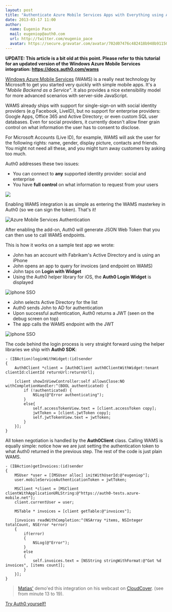 ```yaml
---
layout: post
title: "Authenticate Azure Mobile Services Apps with Everything using Auth0"
date: 2013-03-17 11:00
author:
  name: Eugenio Pace
  mail: eugeniop@auth0.com
  url: http://twitter.com/eugenio_pace
  avatar: https://secure.gravatar.com/avatar/702d07476c482418b948b911504137a5?s=60
---
```



**UPDATE: This article is a bit old at this point. Please refer to this tutorial for an updated version of the Windows Azure Mobile Services integration: <https://docs.auth0.com/wams>**

[Windows Azure Mobile Services](http://www.windowsazure.com/en-us/develop/mobile/) (WAMS) is a really neat technology by Microsoft to get you started very quickly with simple mobile apps. It's a _"Mobile Backend as a Service"_. It also provides a nice extensibility model for more advanced scenarios with server-side JavaScript.

WAMS already ships with support for single-sign-on with social identity providers (e.g Facebook, LiveID), but no support for enterprise providers: Google Apps, Office 365 and Active Directory; or even custom SQL user databases. Even for social providers, it currently doesn't allow finer grain control on what information the user has to consent to disclose.

<!-- more -->

For Microsoft Accounts (Live ID), for example, WAMS will ask the user for the following rights: name, gender, display picture, contacts and friends. You might not need all these, and you might turn away customers by asking too much.

Auth0 addresses these two issues:

- You can connect to __any__ supported identity provider: social and enterprise
- You have __full control__ on what information to request from your users

![](https://s3.amazonaws.com/blog.auth0.com/img/auth0-wams-ad-others.png)

Enabling WAMS integration is as simple as entering the WAMS masterkey in Auth0 (so we can sign the token). That's it!

![Azure Mobile Services Authentication](https://s3.amazonaws.com/blog.auth0.com/img/auth0-wams.png)

After enabling the add-on, Auth0 will generate JSON Web Token that you can then use to call WAMS endpoints.

This is how it works on a sample test app we wrote:

- John has an account with Fabrikam's Active Directory and is using an iPhone
- John opens an app to query for invoices (and endpoint on WAMS)
- John taps on __Login with Widget__
- Using the Auth0 helper library for iOS, the __Auth0 Login Widget__ is displayed

![iphone SSO](https://s3.amazonaws.com/blog.auth0.com/img/auth0-wams-ios1.png)

- John selects Active Directory for the list
- Auth0 sends John to AD for authentication
- Upon successful authentication, Auth0 returns a JWT (seen on the debug screen on top)
- The app calls the WAMS endpoint with the JWT

![iphone SSO](https://s3.amazonaws.com/blog.auth0.com/img/auth0-wams-ios2.png)

The code behind the login process is very straight forward using the helper libraries we ship with __Auth0 SDK__:

	- (IBAction)loginWithWidget:(id)sender
	{
	    Auth0Client *client = [Auth0Client auth0ClientWithWidget:tenant clientId:clientId returnUrl:returnUrl];

    	[client showInViewController:self allowsClose:NO withCompletionHandler:^(BOOL authenticated) {
        	if (!authenticated) {
            	NSLog(@"Error authenticating");
        	}
        	else{
            	self.accessTokenView.text = [client.accessToken copy];
            	jwtToken = [client.jwtToken copy];
            	self.jwtTokenView.text = jwtToken;
        	}
    	}];
	}

All token negotiation is handled by the __Auth0Client__ class. Calling WAMS is equally simple: notice how we are just setting the authentication token to what Auth0 returned in the previous step. The rest of the code is just plain WAMS.

	- (IBAction)getInvoices:(id)sender
	{
    	MSUser *user = [[MSUser alloc] initWithUserId:@"eugeniop"];
    	user.mobileServiceAuthenticationToken = jwtToken;

	    MSClient *client = [MSClient clientWithApplicationURLString:@"https://auth0-tests.azure-mobile.net"];
    	client.currentUser = user;

    	MSTable * invoices = [client getTable:@"invoices"];

    	[invoices readWithCompletion:^(NSArray *items, NSInteger totalCount, NSError *error)
    	{
	        if(error)
	        {
	            NSLog(@"Error");
	        }
	        else
	        {
	            self.invoices.text = [NSString stringWithFormat:@"Got %d invoices", [items count]];
	        }
    	}];
	}

>[Matias'](https://twitter.com/woloski) demo'ed this integration on his webcast on [CloudCover](http://blog.auth0.com/2013/03/03/Real-World-Windows-Azure-with-Auth0-Matias-on-CloudCover/). (see from minute 13 to 19).

[Try Auth0 yourself!](http://www.auth0.com)
